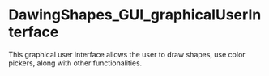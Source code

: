 # DawingShapes_GUI_graphicalUserInterface
This graphical user interface allows the user to draw shapes, use color pickers, along with other functionalities.
